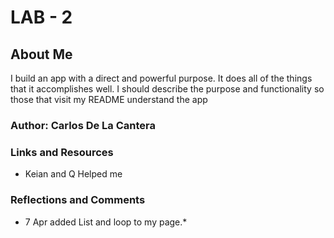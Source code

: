 # LAB - 2

## About Me

I build an app with a direct and powerful purpose. It does all of the things that it accomplishes well. I should describe the purpose and functionality so those that visit my README understand the app

### Author: Carlos De La Cantera

### Links and Resources
* Keian and Q Helped me

### Reflections and Comments
* 7 Apr added List and loop to my page.*